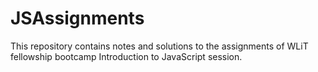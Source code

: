# JSAssignments
This repository contains notes and solutions to the assignments of WLiT fellowship bootcamp Introduction to JavaScript session. 
